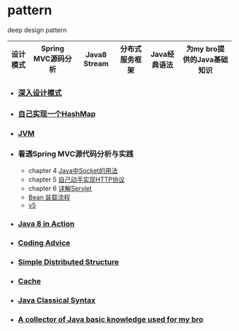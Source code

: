 # pattern
deep design pattern

设计模式 | Spring MVC源码分析 | Java8 Stream | 分布式服务框架 | Java经典语法 | 为my bro提供的Java基础知识  
-----|----------------|-------------|----------|----------|--------------------

- ### [深入设计模式](https://github.com/Zychaowill/pattern/tree/master/pattern-design/src/main/java/com/pattern/designpattern)

- ### [自己实现一个HashMap](https://github.com/Zychaowill/pattern/tree/master/pattern-tutor/pattern-tutor-syntax/src/main/java/com/pattern/tutor/syntax/collection/custom/map)

- ### [JVM](https://github.com/Zychaowill/pattern/tree/master/pattern-tutor/pattern-tutor-jvm)

- ### 看透Spring MVC源代码分析与实践
	- chapter 4 [Java中Socket的用法](https://github.com/Zychaowill/pattern/tree/master/pattern-tutor/pattern-tutor-springmvc/src/main/java/com/pattern/tutor/deepinspringmvc/socket)
	- chapter 5 [自己动手实现HTTP协议](https://github.com/Zychaowill/pattern/tree/master/pattern-tutor/pattern-tutor-springmvc/src/main/java/com/pattern/tutor/deepinspringmvc/http)
	- chapter 6 [详解Servlet](https://blog.csdn.net/qq_17776287/article/details/78118769)
	- [Bean 装载流程](https://github.com/Zychaowill/pattern/tree/master/pattern-tutor/pattern-tutor-springmvc/src/main/java/com/pattern/tutor/deepinspringmvc/simple)
	- [v5](https://github.com/Zychaowill/pattern/tree/master/pattern-tutor/pattern-tutor-springmvc/src/main/java/com/pattern/tutor/deepinspringmvc/v5)

- ### [Java 8 in Action](https://github.com/Zychaowill/pattern/tree/master/pattern-tutor/pattern-tutor-syntax/src/main/java/com/pattern/tutor/syntax/action/newfeature/java8)

- ### [Coding Advice](https://github.com/Zychaowill/pattern/tree/master/pattern-coding-thinking/src/main/java/com/pattern/codingthinking/adviceoof)

- ### [Simple Distributed Structure](https://github.com/Zychaowill/pattern/tree/master/pattern-distribution)

- ### [Cache](https://github.com/Zychaowill/pattern/tree/master/pattern-tutor/pattern-tutor-syntax/src/main/java/com/pattern/tutor/syntax/cache)

- ### [Java Classical Syntax](https://github.com/Zychaowill/pattern/tree/master/pattern-tutor/pattern-tutor-syntax/src/main/java/com/pattern/tutor/syntax)

- ### [A collector of Java basic knowledge used for my bro](https://github.com/buildupchao/pattern/tree/master/pattern-collector-java)
